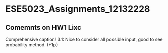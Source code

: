 # ESE5023_Assignments_12132228

## Comemnts on HW1 Lixc
Comprehensive caption!
3.1: Nice to consider all possible input, good to see probability method. (+1p)
